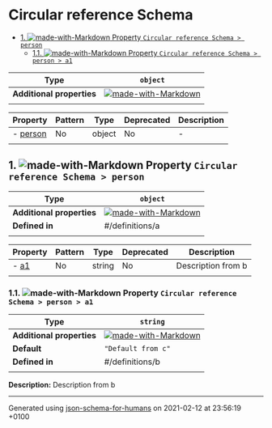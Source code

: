 # Circular reference Schema

- [1. ![made-with-Markdown](https://img.shields.io/badge/Optional-yellow) Property `Circular reference Schema > person`](#person)
  - [1.1. ![made-with-Markdown](https://img.shields.io/badge/Optional-yellow) Property `Circular reference Schema > person > a1`](#person_a1)

| Type | `object` |
| ---- | --- |
| **Additional properties** |[![made-with-Markdown](https://img.shields.io/badge/Any%20type-allowed-green)](# "Additional Properties of any type are allowed.")|
|  |  |

| Property | Pattern | Type | Deprecated | Description |
| -------- | ------- | ---- | ---------- | ----------- |
|-  [person](#person)|No|object|No|-|
|  |  |  |  |  |

## <a name="person"></a>1. ![made-with-Markdown](https://img.shields.io/badge/Optional-yellow) Property `Circular reference Schema > person`

| Type | `object` |
| ---- | --- |
| **Additional properties** |[![made-with-Markdown](https://img.shields.io/badge/Any%20type-allowed-green)](# "Additional Properties of any type are allowed.")|
| **Defined in** | #/definitions/a |
|  |  |

| Property | Pattern | Type | Deprecated | Description |
| -------- | ------- | ---- | ---------- | ----------- |
|-  [a1](#person_a1)|No|string|No|Description from b|
|  |  |  |  |  |

### <a name="person_a1"></a>1.1. ![made-with-Markdown](https://img.shields.io/badge/Optional-yellow) Property `Circular reference Schema > person > a1`

| Type | `string` |
| ---- | --- |
| **Additional properties** |[![made-with-Markdown](https://img.shields.io/badge/Any%20type-allowed-green)](# "Additional Properties of any type are allowed.")|
| **Default** | `"Default from c"` |
| **Defined in** | #/definitions/b |
|  |  |

**Description:** Description from b

----------------------------------------------------------------------------------------------------------------------------
Generated using [json-schema-for-humans](https://github.com/coveooss/json-schema-for-humans) on 2021-02-12 at 23:56:19 +0100